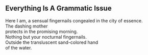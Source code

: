 Everything Is A Grammatic Issue
-------------------------------
Here I am, a sensual fingernails congealed in the city of essence.  
The dashing mother  
protects in the promising morning.  
Nothing but your nocturnal fingernails.  
Outside the transluscent sand-colored hand  
of the water.  
